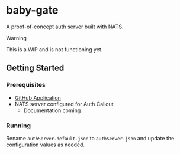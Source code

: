 # baby-gate
A proof-of-concept auth server built with NATS.

> [!WARNING]
> This is a WIP and is not functioning yet.

## Getting Started

### Prerequisites

- [GitHub Application](https://github.com/settings/apps/new)
- NATS server configured for Auth Callout
  - Documentation coming

### Running

Rename `authServer.default.json` to `authServer.json` and update the configuration values as needed.
